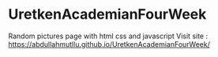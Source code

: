 # UretkenAcademianFourWeek
Random pictures page with html css and javascript
Visit site : https://abdullahmutllu.github.io/UretkenAcademianFourWeek/
